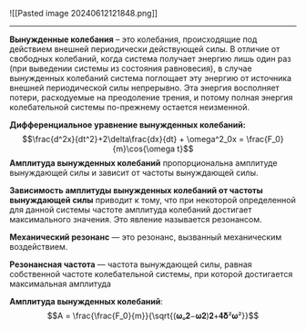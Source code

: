 ![[Pasted image 20240612121848.png]]

---

**Вынужденные колебания** – это колебания, происходящие под действием внешней периодически действующей силы. В отличие от свободных колебаний, когда система получает энергию лишь один раз (при выведении системы из состояния равновесия), в случае вынужденных колебаний система поглощает эту энергию от источника внешней периодической силы непрерывно. Эта энергия восполняет потери, расходуемые на преодоление трения, и потому полная энергия колебательной системы по-прежнему остается неизменной.

**Дифференциальное уравнение вынужденных колебаний:** $$\frac{d^2x}{dt^2}+2\delta\frac{dx}{dt} + \omega^2_0x = \frac{F_0}{m}\cos{\omega t}$$
**Амплитуда вынужденных колебаний** пропорциональна амплитуде вынуждающей силы и зависит от частоты вынуждающей силы.

**Зависимость амплитуды вынужденных колебаний от частоты вынуждающей силы** приводит к тому, что при некоторой определенной для данной системы частоте амплитуда колебаний достигает максимального значения. Это явление называется резонансом.

**Механический резонанс** — это резонанс, вызванный механическим воздействием.

**Резонансная частота** — частота вынуждающей силы, равная собственной частоте
колебательной системы, при которой достигается максимальная амплитуда

**Амплитуда вынужденных колебаний**: $$A = \frac{\frac{F_0}{m}}{\sqrt{(𝛚ₒ𝟐−𝛚𝟐)𝟐+𝟒𝛅²𝛚²}}$$
